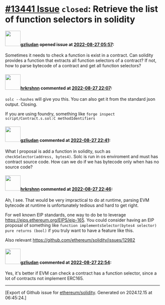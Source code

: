 # [\#13441 Issue](https://github.com/ethereum/solidity/issues/13441) `closed`: Retrieve the list of function selectors in solidity

#### <img src="https://avatars.githubusercontent.com/u/7695325?u=4262099898c7af8d3c515c467194153d79c13f9f&v=4" width="50">[gzliudan](https://github.com/gzliudan) opened issue at [2022-08-27 05:57](https://github.com/ethereum/solidity/issues/13441):

Sometimes it needs to check a function is exist in a contract. Can solidity provides a function that extracts all function selectors of a  contract? If not, how to parse bytecode of a contract and get all function selectors?

#### <img src="https://avatars.githubusercontent.com/u/13174375?u=52d702cb6bec53b561afa293cf9cd53ef7a63924&v=4" width="50">[hrkrshnn](https://github.com/hrkrshnn) commented at [2022-08-27 22:07](https://github.com/ethereum/solidity/issues/13441#issuecomment-1229276744):

`solc --hashes` will give you this. You can also get it from the standard json output. Closing.

If you are using foundry, something like `forge inspect script/Contract.s.sol:C methodIdentifiers`

#### <img src="https://avatars.githubusercontent.com/u/7695325?u=4262099898c7af8d3c515c467194153d79c13f9f&v=4" width="50">[gzliudan](https://github.com/gzliudan) commented at [2022-08-27 22:41](https://github.com/ethereum/solidity/issues/13441#issuecomment-1229282542):

What I proposal is add a function in solidity, such as `checkSelector(address, bytes4)`. Solc is run in os enviroment and must has contract source code. How can we do if we has bytecode only when has no source code?

#### <img src="https://avatars.githubusercontent.com/u/13174375?u=52d702cb6bec53b561afa293cf9cd53ef7a63924&v=4" width="50">[hrkrshnn](https://github.com/hrkrshnn) commented at [2022-08-27 22:46](https://github.com/ethereum/solidity/issues/13441#issuecomment-1229283377):

Ah, I see. That would be very impractical to do at runtime, parsing EVM bytecode at runtime is unfortunately tedious and hard to get right. 

For well known EIP standards, one way to do be to leverage https://eips.ethereum.org/EIPS/eip-165. You could consider having an EIP proposal of something like `function implementsSelector(bytes4 selector) pure returns (bool)` if you truly want to have a feature like this.

Also relevant https://github.com/ethereum/solidity/issues/12982

#### <img src="https://avatars.githubusercontent.com/u/7695325?u=4262099898c7af8d3c515c467194153d79c13f9f&v=4" width="50">[gzliudan](https://github.com/gzliudan) commented at [2022-08-27 22:54](https://github.com/ethereum/solidity/issues/13441#issuecomment-1229284534):

Yes, it's better if EVM can check a contract has a function selector, since a lot of contracts not implement ERC165.


-------------------------------------------------------------------------------



[Export of Github issue for [ethereum/solidity](https://github.com/ethereum/solidity). Generated on 2024.12.15 at 06:45:24.]
